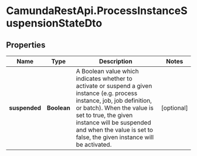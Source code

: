 # CamundaRestApi.ProcessInstanceSuspensionStateDto

## Properties
Name | Type | Description | Notes
------------ | ------------- | ------------- | -------------
**suspended** | **Boolean** | A Boolean value which indicates whether to activate or suspend a given instance  (e.g. process instance, job, job definition, or batch). When the value is set to true,  the given instance will be suspended and when the value is set to false,  the given instance will be activated. | [optional] 
